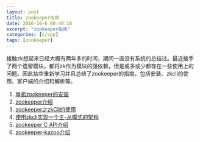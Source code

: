 ```yaml
---
layout: post
title: zookeeper指南
date: 2016-10-6 00:40:18
excerpt: "zookeeper指南"
categories: [c/cpp]
tags: [zookeeper]
---
```


接触zk想起来已经大概有两年多的时间，期间一直没有系统的总结过。最近接手了两个遗留模块，都将zk作为模块的强依赖，但是或多或少都存在一些使用上的问题。因此抽空重新学习并且总结了zookeeper的指南，包括安装、zkcli的使用、客户端的介绍和解析等。

1. [单机zookeeper的安装](http://yingshin.github.io/c/cpp/2016/09/24/zookeeper-install)  
2. [zookeeper介绍](http://yingshin.github.io/c/cpp/2016/09/24/zookeeper-introduction)  
3. [zookeeper之zkCli的使用](http://yingshin.github.io/c/cpp/2016/09/24/zkcli-introduction)  
4. [使用zkcli实现一个主-从模式的架构](http://yingshin.github.io/c/cpp/2016/09/25/zkcli-example)  
5. [zookeeper C API介绍](http://yingshin.github.io/c/cpp/2016/10/02/zookeeper-c-api-introduction)  
6. [zookeeper-kazoo介绍](http://yingshin.github.io/c/cpp/2016/10/05/zookeeper-python-kazoo-introduction)  

<!--more-->

